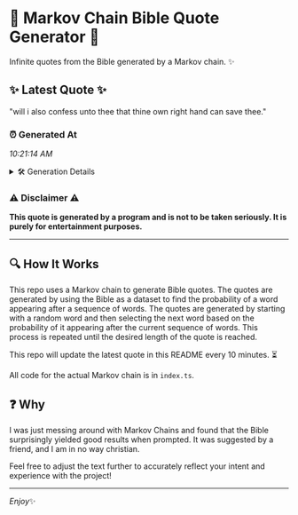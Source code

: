 # 📖 Markov Chain Bible Quote Generator 📖

Infinite quotes from the Bible generated by a Markov chain. ✨

## ✨ Latest Quote ✨
"will i also confess unto thee that thine own right hand can save thee."

### ⏰ Generated At
*10:21:14 AM*

<details>
    <summary>🛠️ Generation Details</summary>
    <p>
        <strong>🌱 Seed:</strong> will<br>
        <strong>🔄 Iterations:</strong> 13<br>
        <strong>📜 Context History:</strong><br>[ will ]: i<br>[ will, i ]: also<br>[ will, i, also ]: confess<br>[ will, i, also, confess ]: unto<br>[ will, i, also, confess, unto ]: thee<br>[ will, i, also, confess, unto, thee ]: that<br>[ i, also, confess, unto, thee, that ]: thine<br>[ also, confess, unto, thee, that, thine ]: own<br>[ confess, unto, thee, that, thine, own ]: right<br>[ unto, thee, that, thine, own, right ]: hand<br>[ thee, that, thine, own, right, hand ]: can<br>[ that, thine, own, right, hand, can ]: save<br>[ thine, own, right, hand, can, save ]: thee.<br>
    </p>
</details>

### ⚠️ Disclaimer ⚠️
**This quote is generated by a program and is not to be taken seriously. It is purely for entertainment purposes.**

---

## 🔍 How It Works

This repo uses a Markov chain to generate Bible quotes. The quotes are generated by using the Bible as a dataset to find the probability of a word appearing after a sequence of words. The quotes are generated by starting with a random word and then selecting the next word based on the probability of it appearing after the current sequence of words. This process is repeated until the desired length of the quote is reached.

This repo will update the latest quote in this README every 10 minutes. ⏳

All code for the actual Markov chain is in `index.ts`.

## ❓ Why

I was just messing around with Markov Chains and found that the Bible surprisingly yielded good results when prompted. 
It was suggested by a friend, and I am in no way christian.

Feel free to adjust the text further to accurately reflect your intent and experience with the project!

---

*Enjoy*✨
